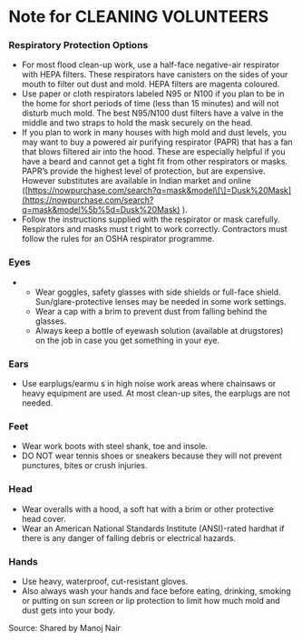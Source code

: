 # Note for CLEANING VOLUNTEERS



### Respiratory Protection Options

* For most flood clean-up work, use a half-face negative-air respirator with HEPA filters. These respirators have canisters on the sides of your mouth to filter out dust and mold. HEPA filters are magenta coloured.
* Use paper or cloth respirators labeled N95 or N100 if you plan to be in the home for short periods of time \(less than 15 minutes\) and will not disturb much mold. The best N95/N100 dust filters have a valve in the middle and two straps to hold the mask securely on the head.
* If you plan to work in many houses with high mold and dust levels, you may want to buy a powered air purifying respirator \(PAPR\) that has a fan that blows filtered air into the hood. These are especially helpful if you have a beard and cannot get a tight fit from other respirators or masks. PAPR’s provide the highest level of protection, but are expensive. However substitutes are available in Indian market and online \([https://nowpurchase.com/search?q=mask&model\[\]=Dusk%20Mask](https://nowpurchase.com/search?q=mask&model%5b%5d=Dusk%20Mask) \).
* Follow the instructions supplied with the respirator or mask carefully. Respirators and masks must t right to work correctly. Contractors must follow the rules for an OSHA respirator programme.

### Eyes

* * Wear goggles, safety glasses with side shields or full-face shield. Sun/glare-protective lenses may be needed in some work settings.
  * Wear a cap with a brim to prevent dust from falling behind the glasses.
  * Always keep a bottle of eyewash solution \(available at drugstores\) on the job in case you get something in your eye.

### Ears

* Use earplugs/earmu s in high noise work areas where chainsaws or heavy equipment are used. At most clean-up sites, the earplugs are not needed.

### Feet

* Wear work boots with steel shank, toe and insole.
* DO NOT wear tennis shoes or sneakers because they will not prevent punctures, bites or crush injuries.

### Head

* Wear overalls with a hood, a soft hat with a brim or other protective head cover. 
* Wear an American National Standards Institute \(ANSI\)-rated hardhat if there is any danger of falling debris or electrical hazards.

### Hands

* Use heavy, waterproof, cut-resistant gloves.
* Also always wash your hands and face before eating, drinking, smoking or putting on sun screen or lip protection to limit how much mold and dust gets into your body.

Source: Shared by Manoj Nair 


